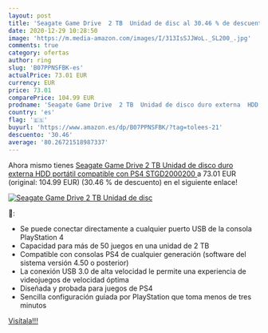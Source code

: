 ```yaml
---
layout: post
title: 'Seagate Game Drive  2 TB  Unidad de disc al 30.46 % de descuento'
date: 2020-12-29 10:28:50
image: 'https://m.media-amazon.com/images/I/313IsSJJWoL._SL200_.jpg'
comments: true
category: ofertas
author: ring
slug: 'B07PPNSFBK-es'
actualPrice: 73.01 EUR
currency: EUR
price: 73.01
comparePrice: 104.99 EUR
prodname: 'Seagate Game Drive  2 TB  Unidad de disco duro externa  HDD portátil  compatible con PS4  STGD2000200 '
country: 'es'
flag: '🇪🇸'
buyurl: 'https://www.amazon.es/dp/B07PPNSFBK/?tag=tolees-21'
descuento: '30.46'
average: '80.26721518987337'
---
```


Ahora mismo tienes [Seagate Game Drive  2 TB  Unidad de disco duro externa  HDD portátil  compatible con PS4  STGD2000200 ](https://www.amazon.es/dp/B07PPNSFBK/?tag=tolees-21) a 73.01 EUR (original: 104.99 EUR) (30.46 %  de descuento) en el siguiente enlace!

[![Seagate Game Drive  2 TB  Unidad de disc](https://m.media-amazon.com/images/I/313IsSJJWoL._SL200_.jpg)](https://www.amazon.es/dp/B07PPNSFBK/?tag=tolees-21)

🔎:

- Se puede conectar directamente a cualquier puerto USB de la consola PlayStation 4
- Capacidad para más de 50 juegos en una unidad de 2 TB
- Compatible con consolas PS4 de cualquier generación (software del sistema versión 4.50 o posterior)
- La conexión USB 3.0 de alta velocidad le permite una experiencia de videojuegos de velocidad óptima
- Diseñada y probada para juegos de PS4
- Sencilla configuración guiada por PlayStation que toma menos de tres minutos

[Visítala!!!](https://www.amazon.es/dp/B07PPNSFBK/?tag=tolees-21)
